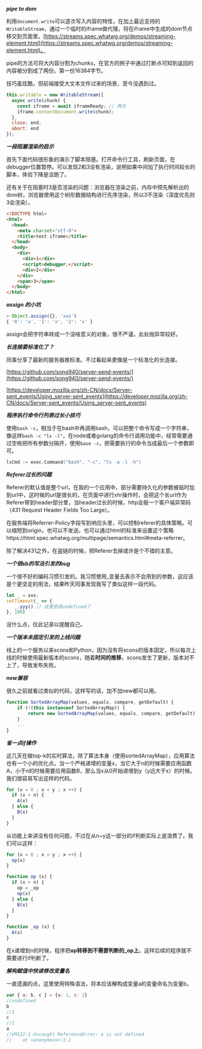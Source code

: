 ***pipe to dom***

利用`document.write`可以逐次写入内容的特性，在加上最近支持的`WritableStream`，通过一个临时的iframe做代理，将在iframe中生成的dom节点移交到页面里。[https://streams.spec.whatwg.org/demos/streaming-element.html](https://streams.spec.whatwg.org/demos/streaming-element.html)。

pipe的方法可将大内容分割为chunks，在官方的例子中通过打断点可知到返回的内容被分割成了两份。第一份16384字节。

技巧虽炫酷，但前端接受大文本文件过来的场景，至今没遇到过。

```js
this.writable = new WritableStream({
  async write(chunk) {
    const iframe = await iframeReady; // 两次
    iframe.contentDocument.write(chunk);
  },
  close: end,
  abort: end
});
```

***一段阻塞渲染的启示***

首先下面代码很形象的演示了脚本阻塞。打开命令行工具，刷新页面，在debugger位置暂停。可以发现2和3没有渲染，说明如果中间加了执行时间较长的脚本，体验下降是没跑了。

还有关于在阻塞时3是否渲染的问题：浏览器在渲染之前，内存中预先解析出的dom树，浏览器使用这个树形数据结构进行先序渲染，所以3不渲染（深度优先则3会渲染）。

```html
<!DOCTYPE html>
<html>
  <head>
    <meta charset="utf-8">
    <title>test iframe</title>
  </head>
  <body>
    <div>
      <div>1</div>
      <script>debugger;</script>
      <div>2</div>
    </div>
    <span>3</span>
  </body>
</html>
```

***assign 的小坑***

```js
> Object.assign({}, 'xxx')
{ '0': 'x', '1': 'x', '2': 'x' }
```

assign会把字符串转成一个没啥意义的对象，很不严谨。此处抛异常较好。

***长连接要标准化了？***

同事分享了最新的服务器推标准。不过看起来更像是一个标准化的长连接。

[https://github.com/song940/server-send-events/](https://github.com/song940/server-send-events/)

[https://developer.mozilla.org/zh-CN/docs/Server-sent_events/Using_server-sent_events](https://developer.mozilla.org/zh-CN/docs/Server-sent_events/Using_server-sent_events)

***程序执行命令行列表过长小技巧***

使用`bash -c`，相当于在bash中再调用bash，可以把整个命令写成一个字符串，像这样`bash -c "ls -l"`，在node或者golang的命令行调用功能中，经常需要通过空格把所有参数分隔开，使用`base -c`，把需要执行的命令当成最后一个参数即可。

```go
lsCmd := exec.Command("bash", "-c", "ls -a -l -h")
```

***Referer过长的问题***

Referer的默认值是整个url，在我的一个应用中，部分需要持久化的参数被临时加到url中，这时候的url是很长的，在页面中进行xhr操作时，会把这个长url作为Referer带到header部分里，当header过长的时候，http会报一个客户端异常码（431 Request Header Fields Too Large）。

在服务端将Referrer-Policy字段写到响应头里，可以控制referer的具体策略。可以缩短到origin，也可以不发送。也可以通过html的标准来设置这个策略https://html.spec.whatwg.org/multipage/semantics.html#meta-referrer。

除了解决431之外，在盗链的时候，把Referer去掉或许是个不错的主意。

***一个很sb的写法引发的bug***

一个很不好的编码习惯引发的。我习惯使用_变量去表示不会用到的参数，这应该是个更坚定的用法，结果昨天同事发现我写了类似这样一段代码。

```js
let _ = xxx;
setTimeout(_ => {
   _.yyy() // 这里变成undefined了
}, 100)
```

没什么点，仅此记录以提醒自己。

***一个版本未固定引发的上线问题***

线上的一个服务以来scons和Python，因为没有将scons的版本固定，所以每次上线的时候使用最新版本的scons，随着**时间的推移**，scons发生了更新，版本对不上了，导致发布失败。

***new兼容***

很久之前就看过类似的代码，这样写的话，加不加new都可以用。

```js
function SortedArrayMap(values, equals, compare, getDefault) {
    if (!(this instanceof SortedArrayMap)) {
        return new SortedArrayMap(values, equals, compare, getDefault);
    }
    ...
}
```

***省一点if操作***

这几天在做top-k的实时算法，除了算法本身（使用sortedArrayMap），应用算法也有一个小的优化点。当一个严格递增的变量x，当它大于n的时候需要应用函数A，小于n的时候需要应用函数B，那么当x从0开始递增到y（y远大于x）的时候。我们很容易写出这样的代码。

```js
for (x = 0 ; x < y ; x ++) {
  if (x > n) {
    A(x)
  } else {
    B(x)
  }
}
```

从功能上来讲没有任何问题，不过在从n~y这一部分的if判断实际上是浪费了。我们可以这样：

```js
for (x = 0 ; x < y ; x ++) {
  op(x)
}

function op (x) {
  if (x > n) {
    op = _op
    op(x)
  } else {
    B(x)
  }
}

function _op (x) {
  A(x)
}
```

在x递增到n的时候，程序把**op转移到不需要判断的_op上**。这样后续的程序就不需要进行if判断了。

***解构赋值中快读修改变量名***

一直遗漏的点，这里使用特殊语法，将本应该解构成变量a的变量命名为变量b。

```js
var { a: b, c } = {a: 1, c: 2}
//undefined
b
//1
c
//2
a
//VM122:1 Uncaught ReferenceError: a is not defined
//    at <anonymous>:1:1
```

